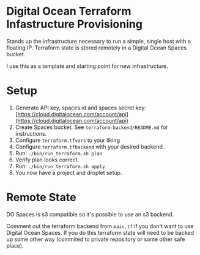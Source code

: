 # Digital Ocean Terraform Infastructure Provisioning

Stands up the infrastructure necessary to run a simple, single host
with a floating IP. Terraform state is stored remotely in a Digital Ocean 
Spaces bucket.

I use this as a template and starting point for new infrastructure.

# Setup

1. Generate API key, spaces id and spaces secret key: [https://cloud.digitalocean.com/account/api](https://cloud.digitalocean.com/account/api)
1. Create Spaces bucket. See `terraform-backend/README.md` for instructions.
1. Configure `terraform.tfvars` to your liking
1. Configure `terraform.tfbackend` with your desired backend .
1. Run: `./bin/run_terraform.sh plan`
1. Verify plan looks correct.
1. Run: `./bin/run_terraform.sh apply`
1. You now have a project and droplet setup.
 
# Remote State

DO Spaces is s3 compatible so it's possible to use an s3 backend. 

Comment out the terraform backend from `main.tf` if you don't want to
use Digital Ocean Spaces. If you do this terraform state will need to
be backed up some other way (commited to private repository or some
other safe place).
